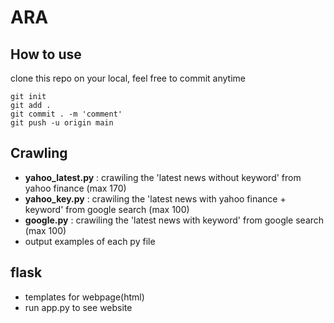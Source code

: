 # ARA

## How to use
clone this repo on your local, feel free to commit anytime
```
git init
git add .
git commit . -m 'comment'
git push -u origin main

```

## Crawling
- **yahoo_latest.py** : crawiling the 'latest news without keyword' from yahoo finance (max 170)
- **yahoo_key.py** : crawiling the 'latest news with yahoo finance + keyword' from google search (max 100)
- **google.py** : crawiling the 'latest news with keyword' from google search (max 100)
- output examples of each py file

## flask
- templates for webpage(html)
- run app.py to see website
